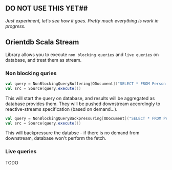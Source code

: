 ## DO NOT USE THIS YET##
_Just experiment, let's see how it goes. Pretty much everything is work in progress._

## Orientdb Scala Stream

Library allows you to execute `non blocking queries` and `live queries` on database, and treat them as stream.

### Non blocking quries
```scala
val query = NonBlockingQueryBuffering[ODocument]("SELECT * FROM Person ORDER BY name LIMIT 3")
val src = Source(query.execute())
```
This will start the query on database, and results will be aggregated as database provides them. They will be pushed downstream accordingly to reactive-streams specification (based on demand...).

```scala
val query = NonBlockingQueryBackpressuring[ODocument]("SELECT * FROM Person ORDER BY name LIMIT 3")
val src = Source(query.execute())
```
This will backpressure the databse - if there is no demand from downstream, database won't perform the fetch.


### Live queries
TODO
